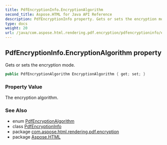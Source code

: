 ```yaml
---
title: PdfEncryptionInfo.EncryptionAlgorithm
second_title: Aspose.HTML for Java API Reference
description: PdfEncryptionInfo property. Gets or sets the encryption mode
type: docs
weight: 20
url: /java/com.aspose.html.rendering.pdf.encryption/pdfencryptioninfo/encryptionalgorithm/
---
```

## PdfEncryptionInfo.EncryptionAlgorithm property

Gets or sets the encryption mode.

```java
public PdfEncryptionAlgorithm EncryptionAlgorithm { get; set; }
```

### Property Value

The encryption algorithm.

### See Also

* enum [PdfEncryptionAlgorithm](../../pdfencryptionalgorithm/)
* class [PdfEncryptionInfo](../)
* package [com.aspose.html.rendering.pdf.encryption](../../../com.aspose.html.rendering.pdf.encryption/)
* package [Aspose.HTML](../../../)
